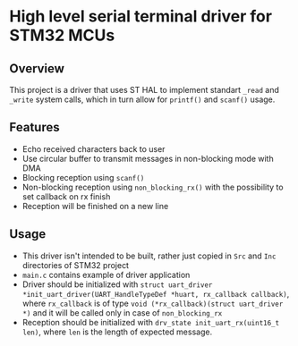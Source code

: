 # High level serial terminal driver for STM32 MCUs

## Overview

This project is a driver that uses ST HAL to implement standart `_read` and `_write` system calls, which in turn allow for
`printf()` and `scanf()` usage.

## Features

- Echo received characters back to user
- Use circular buffer to transmit messages in non-blocking mode with DMA
- Blocking reception using `scanf()`
- Non-blocking reception using `non_blocking_rx()` with the possibility to set callback on rx finish
- Reception will be finished on a new line

## Usage

- This driver isn't intended to be built, rather just copied in `Src` and `Inc` directories of STM32 project
- `main.c` contains example of driver application
- Driver should be initialized with `struct uart_driver *init_uart_driver(UART_HandleTypeDef *huart, rx_callback callback)`, 
where `rx_callback` is of type `void (*rx_callback)(struct uart_driver *)` and it will be called only in case of `non_blocking_rx`
- Reception should be initialized with `drv_state init_uart_rx(uint16_t len)`, where `len` is the length of expected message.

